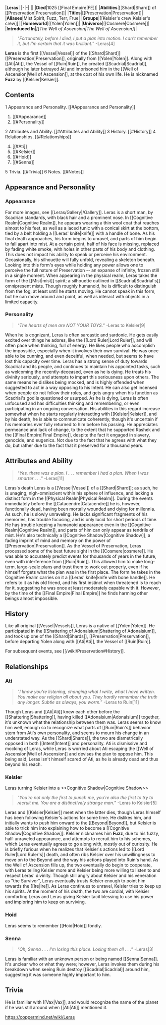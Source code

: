 |**Leras**|
|-|-|
||
|**Died**|1025 [[Final Empire\|FE]]|
|**Abilities**|[[Shard\|Shard]] of [[Preservation\|Preservation]]|
|**Titles**|[[Preservation\|Preservation]]|
|**Aliases**|Mist Spirit, Fuzz, Terr, Frue|
|**Groups**|[[Kelsier's crew\|Kelsier's crew]]|
|**Homeworld**|[[Yolen\|Yolen]]|
|**Universe**|[[Cosmere\|Cosmere]]|
|**Introduced In**|*[[The Well of Ascension\|The Well of Ascension]]*|

>“*Fortunately, before I died, I put a plan into motion. I can't remember it, but I’m certain that it was brilliant.*”
\-Leras[4]


**Leras** is the first [[Vessel\|Vessel]] of the [[Shard\|Shard]] [[Preservation\|Preservation]], originally from [[Yolen\|Yolen]]. Along with [[Ati\|Ati]], the Vessel of [[Ruin\|Ruin]], he created [[Scadrial\|Scadrial]], although he later betrayed Ati and imprisoned him in the [[Well of Ascension\|Well of Ascension]], at the cost of his own life. He is nicknamed **Fuzz** by [[Kelsier\|Kelsier]].

## Contents

1 Appearance and Personality. [[#Appearance and Personality]] 

1. [[#Appearance]] 
1. [[#Personality]] 


2 Attributes and Ability. [[#Attributes and Ability]] 
3 History. [[#History]] 
4 Relationships. [[#Relationships]] 

4. [[#Ati]] 
4. [[#Kelsier]] 
4. [[#Hoid]] 
4. [[#Senna]] 


5 Trivia. [[#Trivia]] 
6 Notes. [[#Notes]] 


## Appearance and Personality
 
### Appearance
For more images, see [[Leras/Gallery\|/Gallery]].
Leras is a short man, by Scadrian standards, with black hair and a prominent nose. In [[Cognitive Realm\|Cognitive Realm]], he appears wearing a thin wool coat that reaches almost to his feet, as well as a laced tunic with a conical skirt at the bottom, tied by a belt holding a [[Leras' knife\|knife]] with a handle of bone. As his final death approaches, his form begins to unravel, and parts of him begin to fall apart into mist. At a certain point, half of his face is missing, replaced by fading white smoke, with holes in other parts of his body and clothing. This does not impact his ability to speak or perceive his environment. Occasionally, his silhouette will fully unfold, revealing a skeleton beneath. Looking into this form's eyes while holding any power allows one to perceive the full nature of Preservation -- an expanse of infinity, frozen still in a single moment.
When appearing in the physical realm, Leras takes the form of the [[Mist\|mist]] spirit; a silhouette outlined in [[Scadrial\|Scadrial's]] omnipresent mists. Though roughly humanoid, he is difficult to distinguish from the fog, at least until he starts moving. He cannot speak in this form, but he can move around and point, as well as interact with objects in a limited capacity.

### Personality
 
>“*The hearts of men are NOT YOUR TOYS.*”
\-Leras to Kelsier[9]


When he is cognizant, Leras is often sarcastic and sardonic. He gets easily excited over things he adores, like the [[Lord Ruler\|Lord Ruler]], and will often pace when thinking, full of energy. He likes people who accomplish the impossible, especially when it involves their own survival. He was once able to be cunning, and even deceitful, when needed, but seems to have lost this capacity over time.
Leras has a strong sense of duty towards Scadrial and its people, and continues to maintain his appointed tasks, such as welcoming the recently-deceased, even as he is dying. He treats his divinity seriously, and attempts to impart this seriousness upon others. The same means he dislikes being mocked, and is highly offended when suggested to act in a way opposing to his Intent. He can also get incensed when people do not follow their roles, and gets angry when his function as Scadrial's god is questioned or usurped.
As he is dying, Leras is often unfocused and has difficulties thinking and remembering, or even participating in an ongoing conversation. His abilities in this regard increase somewhat when he starts regularly interacting with [[Kelsier\|Kelsier]], and by his death, he is able to communicate coherently, though it's uncertain if his memories ever fully returned to him before his passing.
He appreciates permeance and lack of change, to the extent that he supported Rashek and the [[Final Empire\|Final Empire]], despite the fact it engaged in slavery, genocide, and eugenics. Not due to the fact that he agrees with what they do, but rather due to the fact that it preserved for a thousand years.

## Attributes and Ability
>“*Yes, there was a plan. I . . . remember I had a plan. When I was smarter . . .*”
\-Leras[11]


  Leras's death
Leras is a [[Vessel\|Vessel]] of a [[Shard\|Shard]]; as such, he is unaging, nigh-omniscient within his sphere of influence, and lacking a distinct form in the [[Physical Realm\|Physical Realm]]. During the events immediately before the [[Catacendre\|Catacendre]] he is, however, functionally dead, having been mortally wounded and dying for millennia. As such, he is slowly unraveling. He lacks significant fragments of his memories, has trouble focusing, and is only lucid for short periods of time. He has trouble keeping a humanoid appearance even in the [[Cognitive Realm\|Cognitive Realm]], and parts of him can only appear as tendrils of mist. He's also technically a [[Cognitive Shadow\|Cognitive Shadow]]; a fading imprint of mind and memory on the power of [[Preservation\|Preservation]].
As the Vessel of Preservation, Leras processed some of the best future sight in the [[Cosmere\|cosmere]]. He was able to accurately predict events for thousands of years in the future, even with interference from [[Ruin\|Ruin]]. This allowed him to make long-term, large-scale plans and trust them to work out properly, even if he himself forgets what the plan was in the first place.
The form he takes in the Cognitive Realm carries on it a [[Leras' knife\|knife with bone handle]]. He refers to it as his old friend, and his first instinct when threatened is to reach for it, suggesting he was once at least moderately capable with it. However, by the time of the [[Final Empire\|Final Empire]] he finds harming other beings almost impossible.

## History
 
Like all original [[Vessel\|Vessels]], Leras is a native of [[Yolen\|Yolen]]. He participated in the [[Shattering of Adonalsium\|Shattering of Adonalsium]], and took up one of the [[Shard\|Shards]], [[Preservation\|Preservation]], before departing Yolen along with [[Ati\|Ati]], the Vessel of [[Ruin\|Ruin]].

For subsequent events, see [[/wiki/Preservation#History]].


## Relationships
### Ati
>“*I know you're listening, changing what I write, what I have written. You make our religion all about you. They hardly remember the truth any longer. Subtle as always, you worm.*”
\-Leras to Ruin[11]


Though Leras and [[Ati\|Ati]] knew each other before the [[Shattering\|Shattering]], having killed [[Adonalsium\|Adonalsium]] together, it's unknown what the relationship between them was. Leras seems to know him well, enough so to recognize what parts of [[Ruin\|Ruin's]] behavior stem from Ati's own personality, and seems to mourn his change in an understated way. As the [[Shard\|Shards]], the two are diametrically opposed in both [[Intent\|Intent]] and personality. Ati is dismissive and mocking of Leras, while Leras is worried about Ati escaping the [[Well of Ascension\|Well of Ascension]] and devises the plan to oppose him. This being said, Leras isn't himself scared of Ati, as he is already dead and thus beyond his reach.

### Kelsier
  Leras turning Kelsier into a <<Cognitive Shadow\|Cognitive Shadow>>
>“*You're not only the first to punch me, you’re also the first to try to recruit me. You are a distinctively strange man.*”
\-Leras to Kelsier[5]


Leras and [[Kelsier\|Kelsier]] meet when the latter dies, though Leras himself has been following Kelsier's actions for some time. He dislikes him, and initially wants to push him onward to the [[Beyond\|Beyond]], but Kelsier is able to trick him into explaining how to become a [[Cognitive Shadow\|Cognitive Shadow]]. Kelsier nicknames him **Fuzz**, due to his fuzzy, half-unraveled appearance, and attempts to recruit him to his schemes, which Leras eventually agrees to go along with, mostly out of curiosity. He is briefly furious when he realizes that Kelsier's actions led to [[Lord Ruler\|Lord Ruler's]] death, and often ribs Kelsier over his unwillingness to move on to the Beyond and the way his actions played into Ruin's hand.
As the Well of Ascension fills up, the two eventually do begin to cooperate, with Leras telling Kelsier more and Kelsier being more willing to listen to and respect Leras' divinity. Though still angry about Kelsier and his veneration as "the Survivor", Leras eventually trusts Kelsier enough to point him towards the [[Ire\|Ire]]. As Leras continues to unravel, Kelsier tries to keep up his spirits. At the moment of his death, the two are cordial, with Kelsier comforting Leras and Leras giving Kelsier tacit blessing to use his power and imploring him to keep on surviving.

### Hoid
Leras seems to remember [[Hoid\|Hoid]] fondly.

### Senna
>“*Oh, Senna . . . I'm losing this place. Losing them all . . .*”
\-Leras[3]


Leras is familiar with an unknown person or being named [[Senna\|Senna]]. It's unclear who or what they were; however, Leras invokes them during his breakdown when seeing Ruin destroy [[Scadrial\|Scadrial]] around him, suggesting it was someone highly important to him.

## Trivia
He is familiar with [[Vax\|Vax]], and would recognize the name of the planet if he was still around when [[Ati\|Ati]] mentioned it.


https://coppermind.net/wiki/Leras